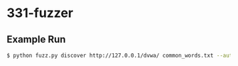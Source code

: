 # 331-fuzzer

## Example Run

```bash
$ python fuzz.py discover http://127.0.0.1/dvwa/ common_words.txt --auth dvwa
```
